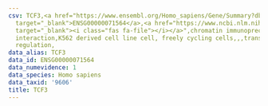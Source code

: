 ```yaml
---
csv: TCF3,<a href="https://www.ensembl.org/Homo_sapiens/Gene/Summary?db=core;g=ENSG00000071564"
  target="_blank">ENSG00000071564</a>,<a href="https://www.ncbi.nlm.nih.gov/pubmed/23959860"
  target="_blank"><i class="fas fa-file"></i></a>",chromatin immunoprecipitation assay,direct
  interaction,K562 derived cell line cell, freely cycling cells,,,transcriptional
  regulation,
data_alias: TCF3
data_id: ENSG00000071564
data_numevidence: 1
data_species: Homo sapiens
data_taxid: '9606'
title: TCF3
---
```

